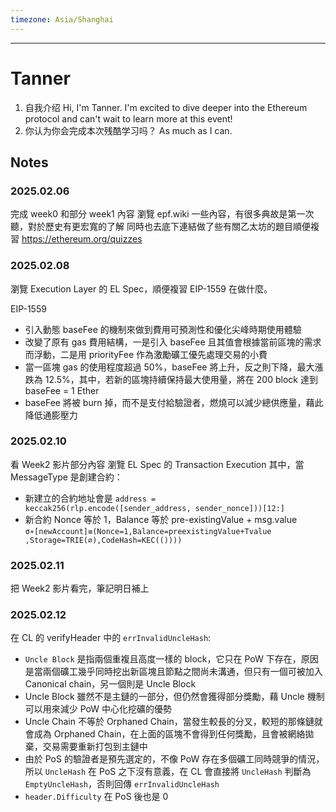```yaml
---
timezone: Asia/Shanghai
---
```


---

# Tanner

1. 自我介绍
Hi, I'm Tanner. I'm excited to dive deeper into the Ethereum protocol and can't wait to learn more at this event!
1. 你认为你会完成本次残酷学习吗？
As much as I can.

## Notes

<!-- Content_START -->
### 2025.02.06

完成 week0 和部分 week1 內容
瀏覽 epf.wiki 一些內容，有很多典故是第一次聽，對於歷史有更宏寬的了解
同時也去底下連結做了些有關乙太坊的題目順便複習
https://ethereum.org/quizzes

### 2025.02.08

瀏覽 Execution Layer 的 EL Spec，順便複習 EIP-1559 在做什麼。

EIP-1559
- 引入動態 baseFee 的機制來做到費用可預測性和優化尖峰時期使用體驗
- 改變了原有 gas 費用結構，一是引入 baseFee 且其值會根據當前區塊的需求而浮動，二是用 priorityFee 作為激勵礦工優先處理交易的小費
- 當一區塊 gas 的使用程度超過 50%，baseFee 將上升，反之則下降，最大漲跌為 12.5%，其中，若新的區塊持續保持最大使用量，將在 200 block 達到 baseFee = 1 Ether
- baseFee 將被 burn 掉，而不是支付給驗證者，燃燒可以減少總供應量，藉此降低通膨壓力

### 2025.02.10

看 Week2 影片部分內容
瀏覽 EL Spec 的 Transaction Execution
其中，當 MessageType 是創建合約：
- 新建立的合約地址會是 `address = keccak256(rlp.encode([sender_address, sender_nonce]))[12:]`
- 新合約 Nonce 等於 1，Balance 等於 pre-existingValue + msg.value​​ `σ∗[newAccount]≡(Nonce=1,Balance=preexistingValue+Tvalue​​,Storage=TRIE(∅)​,CodeHash=KEC(())​))`

### 2025.02.11

把 Week2 影片看完，筆記明日補上

### 2025.02.12

在 CL 的 verifyHeader 中的 `errInvalidUncleHash`:
- `Uncle Block` 是指兩個重複且高度一樣的 block，它只在 PoW 下存在，原因是當兩個礦工幾乎同時挖出新區塊且節點之間尚未溝通，但只有一個可被加入 Canonical chain，另一個則是 Uncle Block
- Uncle Block 雖然不是主鏈的一部分，但仍然會獲得部分獎勵，藉 Uncle 機制可以用來減少 PoW 中心化挖礦的優勢
- Uncle Chain 不等於 Orphaned Chain，當發生較長的分叉，較短的那條鏈就會成為 Orphaned Chain，在上面的區塊不會得到任何獎勵，且會被網絡拋棄，交易需要重新打包到主鏈中
- 由於 PoS 的驗證者是預先選定的，不像 PoW 存在多個礦工同時競爭的情況，所以 `UncleHash` 在 PoS 之下沒有意義，在 CL 會直接將 `UncleHash` 判斷為 `EmptyUncleHash`，否則回傳 `errInvalidUncleHash`
- `header.Difficulty` 在 PoS 後也是 0



<!-- Content_END -->
